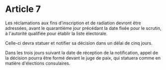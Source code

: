 # Article 7

Les réclamations aux fins d'inscription et de radiation devront être adressées, avant le quarantième jour précédant la date fixée pour le scrutin, à l'autorité qualifiée pour établir la liste électorale.

Celle-ci devra statuer et notifier sa décision dans un délai de cinq jours.

Dans les trois jours suivant la date de réception de la notification, appel de la décision pourra être formé devant le juge de paix, qui statuera comme en matière d'élections consulaires.
